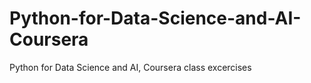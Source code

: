 # Python-for-Data-Science-and-AI-Coursera

Python for Data Science and AI, Coursera class excercises
